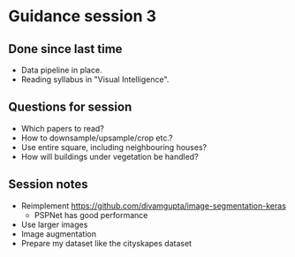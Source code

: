 # Guidance session 3

## Done since last time

* Data pipeline in place.
* Reading syllabus in "Visual Intelligence".

## Questions for session

* Which papers to read?
* How to downsample/upsample/crop etc.?
* Use entire square, including neighbouring houses?
* How will buildings under vegetation be handled?

## Session notes

* Reimplement https://github.com/divamgupta/image-segmentation-keras
  * PSPNet has good performance
* Use larger images
* Image augmentation
* Prepare my dataset like the cityskapes dataset
